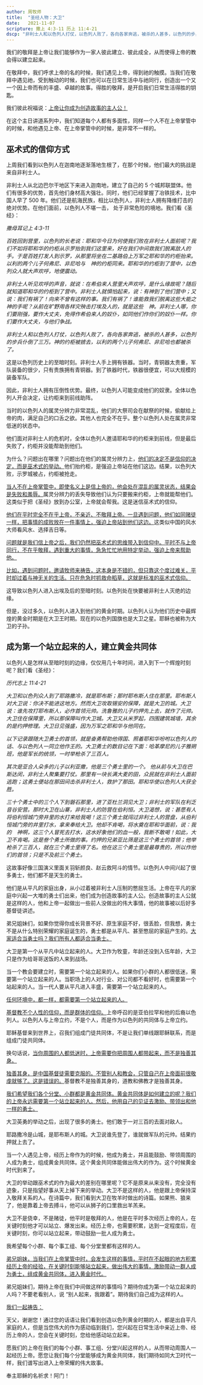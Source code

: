 ```yaml
---
author: 周牧师  
title:  "圣经人物：大卫"
date:   2021-11-07
scripture: 撒上 4:3-11 历上 11:4-21
dscp: "非利士人和以色列人打仗，以色列人败了，各向各家奔逃，被杀的人甚多，以色列的步兵仆倒了三万。神的约柜被掳去，以利的两个儿子何弗尼、非尼哈也都被杀了。"
---
```


我们的敬拜是上帝让我们能够作为一家人彼此建立、彼此成全，从而使得上帝的教会得以建立起来。

在敬拜中，我们呼求上帝的名的时候，我们遇见上帝，得到祂的触摸。当我们在敬拜中遇见祂，受到触动的时候，我们也可以在日常生活中与祂同行，创造出一个又一个因上帝而有的丰盛、卓越的故事。得胜的敬拜，是开启我们日常生活得胜的钥匙。

我们彼此祝福说：<u>上帝让你成为创造故事的主人公！</u>

在这个主日讲道系列中，我们知道每个人都有多面性，同样一个人不在上帝掌管中的时候，和他遇见上帝、在上帝掌管中的时候，是非常不一样的。

## 巫术式的信仰方式

上周我们看到以色列人在迦南地逐渐落地生根了，在那个时候，他们最大的挑战是来自非利士人。

非利士人从北边巴尔干地区下来进入迦南地，建立了自己的 5 个城邦联盟体。他们有很多的优势，首先他们身材高大强壮。同时，他们已经掌握了冶铁技术，比中国人早了 500 年。他们还是航海民族，相比以色列人，非利士人拥有降维打击的绝对优势。在他们面前，以色列人不堪一击，	处于非常危险的境地。我们看《圣经》：

*撒母耳记上 4:3-11*

*百姓回到营里，以色列的长老说：耶和华今日为何使我们败在非利士人面前呢？我们不如将耶和华的约柜从示罗抬到我们这里来，好在我们中间救我们脱离敌人的手。于是百姓打发人到示罗，从那里将坐在二基路伯上万军之耶和华的约柜抬来。以利的两个儿子何弗尼、非尼哈与　神的约柜同来。耶和华的约柜到了营中，以色列众人就大声欢呼，地便震动。*

*非利士人听见欢呼的声音，就说：在希伯来人营里大声欢呼，是什么缘故呢？随后就知道耶和华的约柜到了营中。非利士人就惧怕起来，说：有神到了他们营中；又说：我们有祸了！向来不曾有这样的事。我们有祸了！谁能救我们脱离这些大能之　神的手呢？从前在旷野用各样灾殃击打埃及人的，就是这些　神。非利士人哪，你们要刚强，要作大丈夫，免得作希伯来人的奴仆，如同他们作你们的奴仆一样。你们要作大丈夫，与他们争战。*

*非利士人和以色列人打仗，以色列人败了，各向各家奔逃，被杀的人甚多，以色列的步兵仆倒了三万。神的约柜被掳去，以利的两个儿子何弗尼、非尼哈也都被杀了。*

这是以色列历史上的至暗时刻。非利士人手上拥有铁器。当时，青铜器太贵重，军队装备的很少，只有贵族拥有青铜器。到了铁器时代，铁器很便宜，可以大规模的装备军队。

因此，非利士人拥有压倒性优势。最终，以色列人可能变成他们的奴隶。全体以色列人开会决定，让约柜来到前线助阵。

当时的以色列人的属灵分辨力非常混乱，他们的大祭司会在献祭的时候，偷献给上帝的肉，满足自己的口舌之欲。其他人也完全不在乎。整个以色列人处在属灵非常低迷的状态中。

他们面对非利士人的危机时，全体以色列人邀请耶和华的约柜来到前线，但是最后失败了，约柜并没能帮助到他们。

为什么？问题出在哪里？问题出在他们的属灵分辨力上，<u>他们的决定不是信仰的决定，而是巫术式的举动。</u>他们抬约柜，是强迫上帝站在他们这边。结果，以色列大败，示罗城被占，约柜被抢走。

<u>当人不在上帝掌管中，即使名义上是信上帝的，他会处在混乱的属灵状态，结果会是失败和羞辱。</u>属灵分辨力的丢失导致他们认为只要搬来约柜，上帝就能帮他们。这类似于把《圣经》放到办公室，上帝就会帮我。这是迷信巫术式的信仰。

<u>他们在平时完全不在乎上帝，不亲近、不敬拜上帝。一旦遇到问题，他们如同赌徒一样，把事情的成败放在一件事情上，强迫上帝站到他们这边。</u>这类似中国的风水大师看风水、选择吉日等。

<u>问题就是我们信上帝之后，我们仍然把巫术式的思维带入到信仰中。平时不与上帝同行，不在乎敬拜，遇到重大的事情，急急忙忙地用特定举动，强迫上帝来帮助他。</u>

<u>比如，遇到问题时，邀请牧师来祷告，这本身是不错的，但只靠这个度过难关，平时却过着与神无关的生活。只在危急时抓救命稻草，这就是标准的巫术式信仰。</u>

这导致以色列人进入出埃及后的至暗时刻。以色列处在快要被非利士人灭绝的边缘。

但是，没过多久，以色列人进入到他们的黄金时期。以色列人认为他们历史中最辉煌的黄金时期是在大卫王时期。现在的以色列国旗也是大卫之星。耶稣也被称为大卫的子孙。

## 成为第一个站立起来的人，建立黄金共同体

以色列人是怎样从至暗时刻的边缘，仅仅用几十年时间，进入到下一个辉煌时刻呢？我们看《圣经》：

*历代志上 11:4-21*

*大卫和以色列众人到了耶路撒冷，就是耶布斯；那时耶布斯人住在那里。耶布斯人对大卫说：你决不能进这地方。然而大卫攻取锡安的保障，就是大卫的城。大卫说：谁先攻打耶布斯人，必作首领元帅。洗鲁雅的儿子约押先上去，就作了元帅。大卫住在保障里，所以那保障叫作大卫城。大卫又从米罗起，四围建筑城墙，其余的是约押修理。大卫日见强盛，因为万军之耶和华与他同在。*

*以下记录跟随大卫勇士的首领，就是奋勇帮助他得国、照着耶和华吩咐以色列人的话、与以色列人一同立他作王的。大卫勇士的数目记在下面：哈革摩尼的儿子雅朔班，他是军长的统领，一时举枪杀了三百人。*

*其次是亚合人朵多的儿子以利亚撒，他是三个勇士里的一个。	他从前与大卫在巴斯达闵，非利士人聚集要打仗。那里有一块长满大麦的田，众民就在非利士人面前逃跑；这勇士便站在那田间击杀非利士人，救护了那田。耶和华使以色列人大获全胜。*

*三十个勇士中的三个人下到磐石那里，进了亚杜兰洞见大卫；非利士的军队在利乏音谷安营。那时大卫在山寨，非利士人的防营在伯利恒。大卫渴想，说：甚愿有人将伯利恒城门旁井里的水打来给我喝！这三个勇士就闯过非利士人的营盘，从伯利恒城门旁的井里打水，拿来奉给大卫。他却不肯喝，将水奠在耶和华面前，说：我的　神啊，这三个人冒死去打水，这水好象他们的血一般，我断不敢喝！如此，大卫不肯喝。这是叁个勇士所做的事。约押的兄弟亚比筛是这三个勇士的首领；他举枪杀了三百人，就在三个勇士里得了名。他在这三个勇士里是最尊贵的，所以作他们的首领；只是不及前三个勇士。*

这故事好像三国演义里面关羽斩颜良、赵云救阿斗的情节。以色列人中间兴起了很多勇士，他们都不是天生的勇士。

他们是从平凡的家庭出身，从小过着被非利士人压制的憋屈生活。上帝在平凡的家庭中兴起一大堆的勇士们出来，他们成为创造故事的主人公。创造故事的主人公就是这样的人，他和上帝一起做出一些前人没做出的伟大事情，他的故事被以后好多基督徒讲述。

弟兄姐妹们，如果你觉得你成长背景不好、原生家庭不好，很丢脸，但我想，勇士不是从什么特别荣耀的家庭诞生的，勇士都是从平凡、甚至憋屈的家庭产生的。<u>大家适合当勇士吗？我们所有人都适合当勇士。</u>

大卫是第一个从平凡中站立起来的人。大卫作为牧童，年龄还没到入伍年龄，大卫只是作为给哥哥送饭的人来到战场。

当一个教会要建立时，需要第一个站立起来的人。如果你们小群的人都很低迷，需要第一个站立起来的人。当职场上的人对行业、对公司都不看好时，也需要第一个站起来的人。当一代人要从平凡进入丰盛，需要第一个站立起来的人。

<u>任何环境中，都一样，都需要第一个站立起来的人。</u>

<u>基督教不个人性的信仰，而是群体的信仰。</u>上帝呼召的是亚伯拉罕和他的后裔以色列人。以色列人与上帝立约，不是个人，而是作为以色列的共同体与上帝立约。

耶稣基督来到世界上，召我们组成门徒共同体，不是让我们单线跟耶稣联系，而是组成门徒共同体。

换句话说，<u>当你周围的人都低迷时，上帝需要你把周围人都带起来，而不是独善其身。</u>

<u>独善其身，是中国基督徒需要克服的。不管别人和教会，只管自己在上帝面前很敬虔就够了。这是错误的。</u>基督教不是独善其身的，道教和佛教才是独善其身。

<u>我们希望我们各个分堂、小群都是黄金共同体。黄金共同体是如何建立的呢？我们的上帝永远需要第一个站立起来的人。然后，他用自己的见证去激励、带领出和他一样的勇士。</u>

大卫英勇的举动之后，出现了很多的勇士。他们敢于一对三百的去面对敌人。

耶路撒冷是山城，是耶布斯人的城。大卫说谁先登了，谁就做军队的元帅。结果约押就上去了。

当一个人遇见上帝，经历上帝作为的时候，他成为勇士，并且能鼓励、带领周围的人成为勇士，组成黄金共同体。这个黄金共同体能做出伟大的作为。这个时候黄金时代到来了。

大卫的举动跟巫术式的作为最大的差别在哪里呢？它不是原来从来没有，完全没有迹象，只是指望好事从天上掉下来的举动。大卫不是这样的人，他是跟上帝保持深入敬拜关系的人。在诗篇中，我们看到大卫在牧羊时做出的诗篇。如果熊、狼来了，他是靠着上帝去搏斗，他可以从狮子的口里救出羊羔来。

大卫不是侥幸，不是赌徒，他平时是敬拜的人，他是在平时多次经历上帝的人，在关键时刻他才可以站立、爆发出来。经历上帝，也需要积累，达到一定程度后，在关键时刻，你可以站立起来，带动鼓励一批人成为勇士。

我希望每个小群、每个事工组、每个分堂里都有这样的人。

<u>弟兄姐妹，当我们在上帝掌管中时，会发生这样的事情，平时在不起眼的地方积累经历上帝的经验，在关键时刻能够站立起来，做出伟大的事情，激励带动一群人成为勇士，组成黄金共同体，进入黄金时代。</u>


弟兄姐妹们，期待上帝在我们中间做这样的事情吗？期待你成为第一个站立起来的人吗？不要老看别人，说 “别人起来，我跟着”。期待我们自己成为这样的人。

<u>我们一起祷告：</u>

天父，谢谢您！通过您的话语让我们看到创造以色列黄金时期的人，都是出自平凡家庭的人，但是当您伟大的作为感动临到我们，您兴起在日常生活中亲近上帝、经历上帝的人，您会在关键时刻，您给他感动站立起来。

愿我们的上帝在我们的每个小群、事工组、分堂兴起这样的人，从而带动周围人一起经历上帝。愿您让我们每个分堂能够成为黄金共同体，我们期待如同大卫时代一样，我们谱写出进入上帝荣耀的伟大故事。

奉主耶稣的名祈求！阿门！